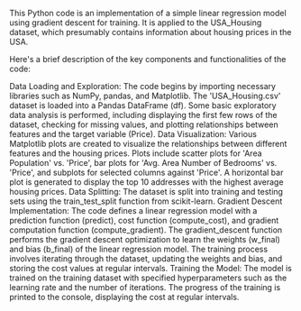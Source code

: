 This Python code is an implementation of a simple linear regression model using gradient descent for training. It is applied to the USA_Housing dataset, which presumably contains information about housing prices in the USA.

Here's a brief description of the key components and functionalities of the code:

Data Loading and Exploration:
The code begins by importing necessary libraries such as NumPy, pandas, and Matplotlib.
The 'USA_Housing.csv' dataset is loaded into a Pandas DataFrame (df).
Some basic exploratory data analysis is performed, including displaying the first few rows of the dataset, checking for missing values, and plotting relationships between features and the target variable (Price).
Data Visualization:
Various Matplotlib plots are created to visualize the relationships between different features and the housing prices.
Plots include scatter plots for 'Area Population' vs. 'Price', bar plots for 'Avg. Area Number of Bedrooms' vs. 'Price', and subplots for selected columns against 'Price'.
A horizontal bar plot is generated to display the top 10 addresses with the highest average housing prices.
Data Splitting:
The dataset is split into training and testing sets using the train_test_split function from scikit-learn.
Gradient Descent Implementation:
The code defines a linear regression model with a prediction function (predict), cost function (compute_cost), and gradient computation function (compute_gradient).
The gradient_descent function performs the gradient descent optimization to learn the weights (w_final) and bias (b_final) of the linear regression model.
The training process involves iterating through the dataset, updating the weights and bias, and storing the cost values at regular intervals.
Training the Model:
The model is trained on the training dataset with specified hyperparameters such as the learning rate and the number of iterations.
The progress of the training is printed to the console, displaying the cost at regular intervals.

